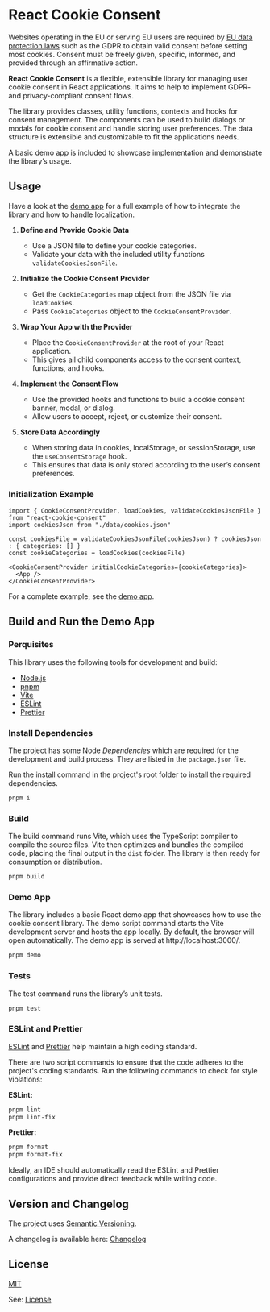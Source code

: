 # React Cookie Consent

Websites operating in the EU or serving EU users are required by [EU data protection laws]([eu-commission-data-protection]) such as the GDPR to obtain valid consent before setting most cookies. Consent must be freely given, specific, informed, and provided through an affirmative action.

**React Cookie Consent** is a flexible, extensible library for managing user cookie consent in React applications.
It aims to help to implement GDPR- and privacy-compliant consent flows.

The library provides classes, utility functions, contexts and hooks for consent management.
The components can be used to build dialogs or modals for cookie consent and handle storing user preferences.
The data structure is extensible and customizable to fit the applications needs.

A basic demo app is included to showcase implementation and demonstrate the library’s usage.

## Usage

Have a look at the [demo app](#demo-app) for a full example of how to integrate the library and how to handle localization.

1. **Define and Provide Cookie Data**

   - Use a JSON file to define your cookie categories.
   - Validate your data with the included utility functions `validateCookiesJsonFile`.

2. **Initialize the Cookie Consent Provider**

   - Get the `CookieCategories` map object from the JSON file via `loadCookies`.
   - Pass `CookieCategories` object to the `CookieConsentProvider`.

3. **Wrap Your App with the Provider**

   - Place the `CookieConsentProvider` at the root of your React application.
   - This gives all child components access to the consent context, functions, and hooks.

4. **Implement the Consent Flow**

   - Use the provided hooks and functions to build a cookie consent banner, modal, or dialog.
   - Allow users to accept, reject, or customize their consent.

5. **Store Data Accordingly**
   - When storing data in cookies, localStorage, or sessionStorage, use the `useConsentStorage` hook.
   - This ensures that data is only stored according to the user’s consent preferences.

### Initialization Example

```tsx
import { CookieConsentProvider, loadCookies, validateCookiesJsonFile } from "react-cookie-consent"
import cookiesJson from "./data/cookies.json"

const cookiesFile = validateCookiesJsonFile(cookiesJson) ? cookiesJson : { categories: [] }
const cookieCategories = loadCookies(cookiesFile)

<CookieConsentProvider initialCookieCategories={cookieCategories}>
  <App />
</CookieConsentProvider>
```

For a complete example, see the [demo app](#demo-app).

## Build and Run the Demo App

### Perquisites

This library uses the following tools for development and build:

- [Node.js](https://nodejs.org)
- [pnpm](https://pnpm.io/)
- [Vite](https://vite.dev/)
- [ESLint](https://eslint.org)
- [Prettier](https://prettier.io)

### Install Dependencies

The project has some Node _Dependencies_ which are required for the development and build process. They are listed in the `package.json` file.

Run the install command in the project's root folder to install the required dependencies.

```sh
pnpm i
```

### Build

The build command runs Vite, which uses the TypeScript compiler to compile the source files. Vite then optimizes and bundles the compiled code, placing the final output in the `dist` folder. The library is then ready for consumption or distribution.

```sh
pnpm build
```

### Demo App

The library includes a basic React demo app that showcases how to use the cookie consent library.
The demo script command starts the Vite development server and hosts the app locally. By default, the browser will open automatically.
The demo app is served at http://localhost:3000/.

```sh
pnpm demo
```

### Tests

The test command runs the library’s unit tests.

```sh
pnpm test
```

### ESLint and Prettier

[ESLint](https://eslint.org) and [Prettier](https://prettier.io) help maintain a high coding standard.

There are two script commands to ensure that the code adheres to the project's coding standards. Run the following commands to check for style violations:

**ESLint:**

```sh
pnpm lint
pnpm lint-fix
```

**Prettier:**

```sh
pnpm format
pnpm format-fix
```

Ideally, an IDE should automatically read the ESLint and Prettier configurations and provide direct feedback while writing code.

## Version and Changelog

The project uses [Semantic Versioning](http://semver.org/).

A changelog is available here: [Changelog][changelog]

## License

[MIT](https://spdx.org/licenses/MIT.html)

See: [License][license]

[eu-commission-data-protection]: https://commission.europa.eu/law/law-topic/data-protection_en
[changelog]: CHANGELOG.md
[license]: LICENSE
